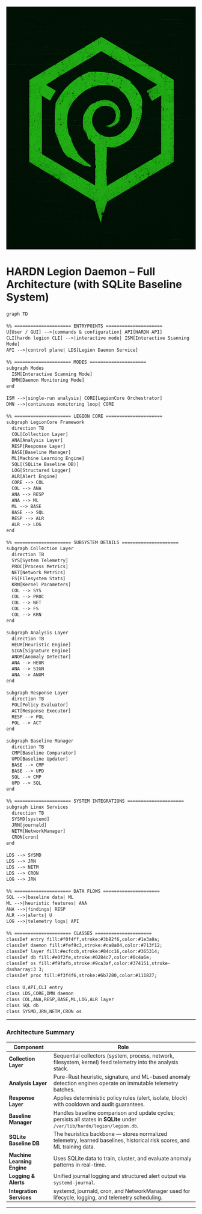 ![HARDN Logo](docs/assets/IMG_1233.jpeg)
# HARDN Legion Daemon – Full Architecture (with SQLite Baseline System)

```mermaid
graph TD

%% ===================== ENTRYPOINTS =====================
U[User / GUI] -->|commands & configuration| API[HARDN API]
CLI[hardn legion CLI] -->|interactive mode| ISM[Interactive Scanning Mode]
API -->|control plane| LDS[Legion Daemon Service]

%% ===================== MODES =====================
subgraph Modes
  ISM[Interactive Scanning Mode]
  DMN[Daemon Monitoring Mode]
end

ISM -->|single-run analysis| CORE[LegionCore Orchestrator]
DMN -->|continuous monitoring loop| CORE

%% ===================== LEGION CORE =====================
subgraph LegionCore Framework
  direction TB
  COL[Collection Layer]
  ANA[Analysis Layer]
  RESP[Response Layer]
  BASE[Baseline Manager]
  ML[Machine Learning Engine]
  SQL[(SQLite Baseline DB)]
  LOG[Structured Logger]
  ALR[Alert Engine]
  CORE --> COL
  COL --> ANA
  ANA --> RESP
  ANA --> ML
  ML --> BASE
  BASE --> SQL
  RESP --> ALR
  ALR --> LOG
end

%% ===================== SUBSYSTEM DETAILS =====================
subgraph Collection Layer
  direction TB
  SYS[System Telemetry]
  PROC[Process Metrics]
  NET[Network Metrics]
  FS[Filesystem Stats]
  KRN[Kernel Parameters]
  COL --> SYS
  COL --> PROC
  COL --> NET
  COL --> FS
  COL --> KRN
end

subgraph Analysis Layer
  direction TB
  HEUR[Heuristic Engine]
  SIGN[Signature Engine]
  ANOM[Anomaly Detector]
  ANA --> HEUR
  ANA --> SIGN
  ANA --> ANOM
end

subgraph Response Layer
  direction TB
  POL[Policy Evaluator]
  ACT[Response Executor]
  RESP --> POL
  POL --> ACT
end

subgraph Baseline Manager
  direction TB
  CMP[Baseline Comparator]
  UPD[Baseline Updater]
  BASE --> CMP
  BASE --> UPD
  SQL --> CMP
  UPD --> SQL
end

%% ===================== SYSTEM INTEGRATIONS =====================
subgraph Linux Services
  direction TB
  SYSMD[systemd]
  JRN[journald]
  NETM[NetworkManager]
  CRON[cron]
end

LDS --> SYSMD
LDS --> JRN
LDS --> NETM
LDS --> CRON
LOG --> JRN

%% ===================== DATA FLOWS =====================
SQL -->|baseline data| ML
ML -->|heuristic features| ANA
ANA -->|findings| RESP
ALR -->|alerts| U
LOG -->|telemetry logs| API

%% ===================== CLASSES =====================
classDef entry fill:#f0f4ff,stroke:#3b82f6,color:#1e3a8a;
classDef daemon fill:#fef9c3,stroke:#ca8a04,color:#713f12;
classDef layer fill:#ecfccb,stroke:#84cc16,color:#365314;
classDef db fill:#e0f2fe,stroke:#0284c7,color:#0c4a6e;
classDef os fill:#f9fafb,stroke:#9ca3af,color:#374151,stroke-dasharray:3 3;
classDef proc fill:#f3f4f6,stroke:#6b7280,color:#111827;

class U,API,CLI entry
class LDS,CORE,DMN daemon
class COL,ANA,RESP,BASE,ML,LOG,ALR layer
class SQL db
class SYSMD,JRN,NETM,CRON os
```

---

### Architecture Summary

| Component | Role |
|------------|------|
| **Collection Layer** | Sequential collectors (system, process, network, filesystem, kernel) feed telemetry into the analysis stack. |
| **Analysis Layer** | Pure-Rust heuristic, signature, and ML-based anomaly detection engines operate on immutable telemetry batches. |
| **Response Layer** | Applies deterministic policy rules (alert, isolate, block) with cooldown and audit guarantees. |
| **Baseline Manager** | Handles baseline comparison and update cycles; persists all states in **SQLite** under `/var/lib/hardn/legion/legion.db`. |
| **SQLite Baseline DB** | The heuristics backbone — stores normalized telemetry, learned baselines, historical risk scores, and ML training data. |
| **Machine Learning Engine** | Uses SQLite data to train, cluster, and evaluate anomaly patterns in real-time. |
| **Logging & Alerts** | Unified journal logging and structured alert output via `systemd-journal`. |
| **Integration Services** | systemd, journald, cron, and NetworkManager used for lifecycle, logging, and telemetry scheduling. |

---